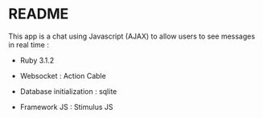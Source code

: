 # README

This app is a chat using Javascript (AJAX) to allow users to see messages in real time :

* Ruby 3.1.2

* Websocket : Action Cable

* Database initialization : sqlite
  
* Framework JS : Stimulus JS

